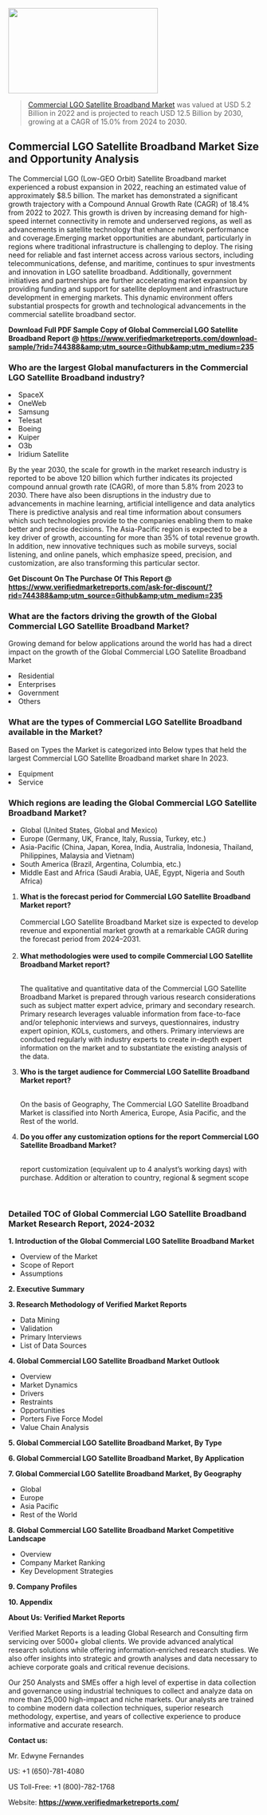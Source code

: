 <img src="https://ffe5etoiles.com/wp-content/uploads/2024/12/MST1-300x171.png" alt="" width="300" height="171" class="alignnone size-medium wp-image-20088" /><blockquote><p><p><a href="https://www.verifiedmarketreports.com/download-sample/?rid=744388&utm_source=Github&utm_medium=235" target="_blank">Commercial LGO Satellite Broadband Market</a> was valued at USD 5.2 Billion in 2022 and is projected to reach USD 12.5 Billion by 2030, growing at a CAGR of 15.0% from 2024 to 2030.</p></blockquote><p><h2>Commercial LGO Satellite Broadband Market Size and Opportunity Analysis</h2>The Commercial LGO (Low-GEO Orbit) Satellite Broadband market experienced a robust expansion in 2022, reaching an estimated value of approximately $8.5 billion. The market has demonstrated a significant growth trajectory with a Compound Annual Growth Rate (CAGR) of 18.4% from 2022 to 2027. This growth is driven by increasing demand for high-speed internet connectivity in remote and underserved regions, as well as advancements in satellite technology that enhance network performance and coverage.Emerging market opportunities are abundant, particularly in regions where traditional infrastructure is challenging to deploy. The rising need for reliable and fast internet access across various sectors, including telecommunications, defense, and maritime, continues to spur investments and innovation in LGO satellite broadband. Additionally, government initiatives and partnerships are further accelerating market expansion by providing funding and support for satellite deployment and infrastructure development in emerging markets. This dynamic environment offers substantial prospects for growth and technological advancements in the commercial satellite broadband sector.</p><p class=""><strong>Download Full PDF Sample Copy of Global Commercial LGO Satellite Broadband Report @ <a href="https://www.verifiedmarketreports.com/download-sample/?rid=744388&amp;utm_source=Github&amp;utm_medium=235" target="_blank">https://www.verifiedmarketreports.com/download-sample/?rid=744388&amp;utm_source=Github&amp;utm_medium=235</a></strong></p><h3 id="" class="">Who are the largest Global manufacturers in the Commercial LGO Satellite Broadband industry?</h3><p><li>SpaceX</li><li> OneWeb</li><li> Samsung</li><li> Telesat</li><li> Boeing</li><li> Kuiper</li><li> O3b</li><li> Iridium Satellite</li></p><div class=""><div class="" dir="" data-message-author-role="" data-message-id="" data-message-model-slug=""><div class=""><div class=""><div class=""><div class="" dir="" data-message-author-role="" data-message-id="" data-message-model-slug=""><div class=""><div class=""><p>By the year 2030, the scale for growth in the market research industry is reported to be above 120 billion which further indicates its projected compound annual growth rate (CAGR), of more than 5.8% from 2023 to 2030. There have also been disruptions in the industry due to advancements in machine learning, artificial intelligence and data analytics There is predictive analysis and real time information about consumers which such technologies provide to the companies enabling them to make better and precise decisions. The Asia-Pacific region is expected to be a key driver of growth, accounting for more than 35% of total revenue growth. In addition, new innovative techniques such as mobile surveys, social listening, and online panels, which emphasize speed, precision, and customization, are also transforming this particular sector.</p><p><strong>Get Discount On The Purchase Of This Report @&nbsp; <a href="https://www.verifiedmarketreports.com/ask-for-discount/?rid=744388&amp;utm_source=Github&amp;utm_medium=235" target="_blank">https://www.verifiedmarketreports.com/ask-for-discount/?rid=744388&amp;utm_source=Github&amp;utm_medium=235</a></strong></p></div></div></div></div></div></div></div></div><h3 id="" class="">What are the factors driving the growth of the Global Commercial LGO Satellite Broadband Market?</h3><p id="" class="">Growing demand for below applications around the world has had a direct impact on the growth of the Global Commercial LGO Satellite Broadband Market</p><p id="" class=""><li>Residential</li><li> Enterprises</li><li> Government</li><li> Others</li></p><h3 id="" class="">What are the types of Commercial LGO Satellite Broadband available in the Market?</h3><p id="" class="">Based on Types the Market is categorized into Below types that held the largest Commercial LGO Satellite Broadband market share In 2023.</p><p id="" class=""><li>Equipment</li><li> Service</li></p><h3 id="" class="">Which regions are leading the Global Commercial LGO Satellite Broadband Market?</h3><ul><li>Global (United States, Global and Mexico)</li><li>Europe (Germany, UK, France, Italy, Russia, Turkey, etc.)</li><li>Asia-Pacific (China, Japan, Korea, India, Australia, Indonesia, Thailand, Philippines, Malaysia and Vietnam)</li><li>South America (Brazil, Argentina, Columbia, etc.)</li><li>Middle East and Africa (Saudi Arabia, UAE, Egypt, Nigeria and South Africa)</li></ul><p><ol><li><strong>What is the forecast period for Commercial LGO Satellite Broadband Market report?<br /></strong><br /><span data-sheets-root="1" data-sheets-value="{&quot;1&quot;:2,&quot;2&quot;:&quot;XXXX size is expected to develop revenue and exponential market growth at a remarkable CAGR during the forecast period from 2024&ndash;2030.&quot;}" data-sheets-userformat="{&quot;2&quot;:12674,&quot;4&quot;:{&quot;1&quot;:2,&quot;2&quot;:16776960},&quot;10&quot;:2,&quot;11&quot;:0,&quot;15&quot;:&quot;Arial&quot;,&quot;16&quot;:12}">Commercial LGO Satellite Broadband Market size is expected to develop revenue and exponential market growth at a remarkable CAGR during the forecast period from 2024&ndash;2031.</span><br /><br /></li><li><strong>What methodologies were used to compile Commercial LGO Satellite Broadband Market report?<br /><br /></strong><p>The qualitative and quantitative data of the&nbsp;Commercial LGO Satellite Broadband Market is prepared through various research considerations such as subject matter expert advice, primary and secondary research. Primary research leverages valuable information from face-to-face and/or telephonic interviews and surveys, questionnaires, industry expert opinion, KOLs, customers, and others. Primary interviews are conducted regularly with industry experts to create in-depth expert information on the market and to substantiate the existing analysis of the data.&nbsp;</p></li><li><strong>Who is the target audience for Commercial LGO Satellite Broadband Market report?<br /><br /></strong><p>On the basis of Geography, The&nbsp;Commercial LGO Satellite Broadband Market is classified into North America, Europe, Asia Pacific, and the Rest of the world.</p></li><li><strong>Do you offer any customization options for the report Commercial LGO Satellite Broadband Market?<br /><br /></strong><p>report customization (equivalent up to 4 analyst&rsquo;s working days) with purchase. Addition or alteration to country, regional &amp; segment scope</p><p>&nbsp;</p></li></ol></p><h3 id="" class="">Detailed TOC of Global Commercial LGO Satellite Broadband Market Research Report, 2024-2032</h3><p id="" class=""><strong>1. Introduction of the Global Commercial LGO Satellite Broadband Market</strong></p><ul><li>Overview of the Market</li><li>Scope of Report</li><li>Assumptions</li></ul><p id="" class=""><strong>2. Executive Summary</strong></p><p id="" class=""><strong>3. Research Methodology of&nbsp;Verified Market Reports</strong></p><ul><li>Data Mining</li><li>Validation</li><li>Primary Interviews</li><li>List of Data Sources</li></ul><p id="" class=""><strong>4. Global Commercial LGO Satellite Broadband Market Outlook</strong></p><ul><li>Overview</li><li>Market Dynamics</li><li>Drivers</li><li>Restraints</li><li>Opportunities</li><li>Porters Five Force Model</li><li>Value Chain Analysis</li></ul><p id="" class=""><strong>5. Global Commercial LGO Satellite Broadband Market, By&nbsp;Type</strong></p><p id="" class=""><strong>6. Global Commercial LGO Satellite Broadband Market, By Application</strong></p><p id="" class=""><strong>7. Global Commercial LGO Satellite Broadband Market, By Geography</strong></p><ul><li>Global</li><li>Europe</li><li>Asia Pacific</li><li>Rest of the World</li></ul><p id="" class=""><strong>8. Global Commercial LGO Satellite Broadband Market Competitive Landscape</strong></p><ul><li>Overview</li><li>Company Market Ranking</li><li>Key Development Strategies</li></ul><p id="" class=""><strong>9. Company Profiles</strong></p><p id="" class=""><strong>10. Appendix</strong></p><p id="" class=""><strong>About Us: Verified Market Reports</strong></p><p id="" class="">Verified Market Reports is a leading Global Research and Consulting firm servicing over 5000+ global clients. We provide advanced analytical research solutions while offering information-enriched research studies. We also offer insights into strategic and growth analyses and data necessary to achieve corporate goals and critical revenue decisions.</p><p id="" class="">Our 250 Analysts and SMEs offer a high level of expertise in data collection and governance using industrial techniques to collect and analyze data on more than 25,000 high-impact and niche markets. Our analysts are trained to combine modern data collection techniques, superior research methodology, expertise, and years of collective experience to produce informative and accurate research.</p><p id="" class=""><strong>Contact us:</strong></p><p id="" class="">Mr. Edwyne Fernandes</p><p id="" class="">US: +1 (650)-781-4080</p><p id="" class="">US Toll-Free: +1 (800)-782-1768</p><p id="" class="">Website: <a target="" data-test-app-aware-link=""><strong>https://www.verifiedmarketreports.com/</strong></a></p>
